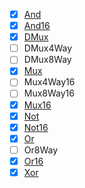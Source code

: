 - [x] [And](https://github.com/ackintosh/nand2tetris/blob/master/01/And.hdl)
- [x] [And16](https://github.com/ackintosh/nand2tetris/blob/master/01/And16.hdl)
- [x] [DMux](https://github.com/ackintosh/nand2tetris/blob/master/01/DMux.hdl)
- [ ] DMux4Way
- [ ] DMux8Way
- [x] [Mux](https://github.com/ackintosh/nand2tetris/blob/master/01/Mux.hdl)
- [ ] Mux4Way16
- [ ] Mux8Way16
- [x] [Mux16](https://github.com/ackintosh/nand2tetris/blob/master/01/Mux16.hdl)
- [x] [Not](https://github.com/ackintosh/nand2tetris/blob/master/01/Not.hdl)
- [x] [Not16](https://github.com/ackintosh/nand2tetris/blob/master/01/Not16.hdl)
- [x] [Or](https://github.com/ackintosh/nand2tetris/blob/master/01/Or.hdl)
- [ ] Or8Way
- [x] [Or16](https://github.com/ackintosh/nand2tetris/blob/master/01/Or16.hdl)
- [x] [Xor](https://github.com/ackintosh/nand2tetris/blob/master/01/Xor.hdl)
